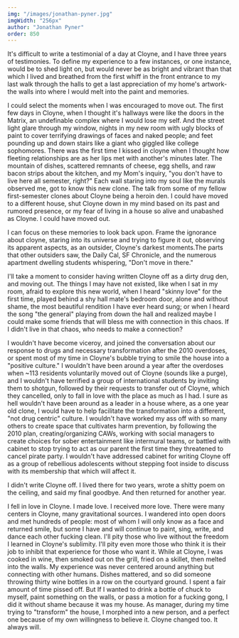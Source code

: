 ```yaml
---
img: "/images/jonathan-pyner.jpg"
imgWidth: "256px"
author: "Jonathan Pyner"
order: 850
---
```

It's difficult to write a testimonial of a day at Cloyne, and I have three years of testimonies. To define my experience to a few instances, or one instance, would be to shed light on, but would never be as bright and vibrant than that which I lived and breathed from the first whiff in the front entrance to my last walk through the halls to get a last appreciation of my home's artwork- the walls into where I would melt into the paint and memories. 

I could select the moments when I was encouraged to move out. The first few days in Cloyne, when I thought it's hallways were like the doors in the Matrix, an undefinable complex where I would lose my self. And the street light glare through my window, nights in my new room with ugly blocks of paint to cover terrifying drawings of faces and naked people; and feet pounding up and down stairs like a giant who giggled like college sophomores. There was the first time I kissed in cloyne when I thought how fleeting relationships are as her lips met with another's minutes later. The mountain of dishes, scattered remnants of cheese, egg shells, and raw bacon strips about the kitchen, and my Mom's inquiry, "you don't have to live here all semester, right?" Each wall staring into my soul like the murals observed me, got to know this new clone. The talk from some of my fellow first-semester clones about Cloyne being a heroin den. I could have moved to a different house, shut Cloyne down in my mind based on its past and rumored presence, or my fear of living in a house so alive and unabashed as Cloyne. I could have moved out.

I can focus on these memories to look back upon. Frame the ignorance about cloyne, staring into its universe and trying to figure it out, observing its apparent aspects, as an outsider, Cloyne's darkest moments.The parts that other outsiders saw, the Daily Cal, SF Chronicle, and the numerous apartment dwelling students whispering, "Don't move in there."

I'll take a moment to consider having written Cloyne off as a dirty drug den, and moving out. The things I may have not existed, like when I sat in my room, afraid to explore this new world, when I heard "skinny love" for the first time, played behind a shy hall mate's bedroom door, alone and without shame, the most beautiful rendition I have ever heard sung; or when I heard the song "the general" playing from down the hall and realized maybe I could make some friends that will bless me with connection in this chaos. If I didn't live in that chaos, who needs to make a connection? 

I wouldn't have become viceroy, and joined the conversation about our response to drugs and necessary transformation after the 2010 overdoses, or spent most of my time in Cloyne's bubble trying to smile the house into a "positive culture." I wouldn't have been around a year after the overdoses when ~113  residents voluntarily moved out of Cloyne (sounds like a purge), and I wouldn't have terrified a group of international students by inviting them to shotgun, followed by their requests to transfer out of Cloyne, which they cancelled, only to fall in love with the place as much as I had. I sure as hell wouldn't have been around as a leader in a house where, as a one year old clone, I would have to help facilitate the transformation into a different, "not drug centric" culture. I wouldn't have worked my ass off with so many others to create space that cultivates harm prevention, by following the 2010 plan, creating/organizing CAWs, working with social managers to create choices for sober entertainment like intermural teams, or battled with cabinet to stop trying to act as our parent the first time they threatened to cancel pirate party. I wouldn't have addressed cabinet for writing Cloyne off as a group of rebellious adolescents without stepping foot inside to discuss with its membership that which will affect it.

I didn't write Cloyne off. I lived there for two years, wrote a shitty poem on the ceiling, and said my final goodbye. And then returned for another year. 

I fell in love in Cloyne. I made love. I received more love. There were many centers in Cloyne, many gravitational sources. I wandered into open doors and met hundreds of people: most of whom I will only know as a face and returned smile, but some I have and will continue to paint, sing, write, and dance each other fucking clean. I'll pity those who live without the freedom I learned in Cloyne's sublimity. I'll pity even more those who think it is their job to inhibit that experience for those who want it. While at Cloyne, I was cooked in wine, then smoked out on the grill, fried on a skillet, then melted into the walls. My experience was never centered around anything but connecting with other humans. Dishes mattered, and so did someone throwing thirty wine bottles in a row on the courtyard ground. I spent a fair amount of time pissed off. But If I wanted to drink a bottle of chuck to myself, paint something on the walls, or pass a motion for a fucking gong, I did it without shame because it was my house. As manager, during my time trying to "transform" the house, I morphed into a new person, and a perfect one because of my own willingness to believe it. Cloyne changed too. It always will.